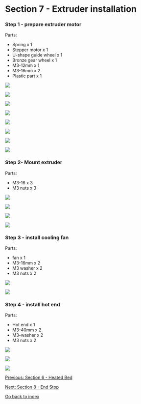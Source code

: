 # Section 7 - Extruder installation

### Step 1 - prepare extruder motor

Parts:
- Spring x 1
- Stepper motor x 1
- U-shape guide wheel x 1
- Bronze gear wheel x 1
- M3-12mm x 1
- M3-16mm x 2
- Plastic part x 1

![](https://raw.githubusercontent.com/MincheeLab/MakeYourOwn3DPrinter/master/prusa-i3-2014/images/IMG_20141029_105809.jpg)

![](https://raw.githubusercontent.com/MincheeLab/MakeYourOwn3DPrinter/master/prusa-i3-2014/images/IMG_20141029_105822.jpg)

![](https://raw.githubusercontent.com/MincheeLab/MakeYourOwn3DPrinter/master/prusa-i3-2014/images/IMG_20141029_105913.jpg)

![](https://raw.githubusercontent.com/MincheeLab/MakeYourOwn3DPrinter/master/prusa-i3-2014/images/IMG_20141029_110952.jpg)

![](https://raw.githubusercontent.com/MincheeLab/MakeYourOwn3DPrinter/master/prusa-i3-2014/images/IMG_20141029_111120.jpg)

![](https://raw.githubusercontent.com/MincheeLab/MakeYourOwn3DPrinter/master/prusa-i3-2014/images/IMG_20141029_111129.jpg)

![](https://raw.githubusercontent.com/MincheeLab/MakeYourOwn3DPrinter/master/prusa-i3-2014/images/IMG_20141029_112423.jpg)

![](https://raw.githubusercontent.com/MincheeLab/MakeYourOwn3DPrinter/master/prusa-i3-2014/images/IMG_20141029_112439.jpg)

### Step 2- Mount extruder

Parts:
- M3-16 x 3
- M3 nuts x 3

![](https://raw.githubusercontent.com/MincheeLab/MakeYourOwn3DPrinter/master/prusa-i3-2014/images/IMG_20141029_105020.jpg)

![](https://raw.githubusercontent.com/MincheeLab/MakeYourOwn3DPrinter/master/prusa-i3-2014/images/IMG_20141029_105120.jpg)

![](https://raw.githubusercontent.com/MincheeLab/MakeYourOwn3DPrinter/master/prusa-i3-2014/images/IMG_20141029_105143.jpg)

![](https://raw.githubusercontent.com/MincheeLab/MakeYourOwn3DPrinter/master/prusa-i3-2014/images/IMG_20141029_105427.jpg)

### Step 3 - install cooling fan

Parts:
- fan x 1
- M3-16mm x 2
- M3 washer x 2 
- M3 nuts x 2

![](https://raw.githubusercontent.com/MincheeLab/MakeYourOwn3DPrinter/master/prusa-i3-2014/images/IMG_20141029_113855.jpg)

![](https://raw.githubusercontent.com/MincheeLab/MakeYourOwn3DPrinter/master/prusa-i3-2014/images/IMG_20141029_113941.jpg)

### Step 4 - install hot end

Parts:
- Hot end x 1
- M3-40mm x 2
- M3-washer x 2
- M3 nuts x 2

![](https://raw.githubusercontent.com/MincheeLab/MakeYourOwn3DPrinter/master/prusa-i3-2014/images/IMG_20141029_113442.jpg)

![](https://raw.githubusercontent.com/MincheeLab/MakeYourOwn3DPrinter/master/prusa-i3-2014/images/IMG_20141029_113551.jpg)

![](https://raw.githubusercontent.com/MincheeLab/MakeYourOwn3DPrinter/master/prusa-i3-2014/images/IMG_20141029_113658.jpg)



[Previous: Section 6 - Heated Bed](s6-heated-bed.md)

[Next: Section 8 - End Stop](s8-end-stop.md)

[Go back to index](index.md)